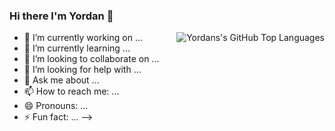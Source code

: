 ### Hi there I'm Yordan 👋 


<img align="right" alt="Yordans's GitHub Top Languages" src="https://github-readme-stats.vercel.app/api/top-langs/?username=yordanov1" />

- 🔭 I’m currently working on ...
- 🌱 I’m currently learning ...
- 👯 I’m looking to collaborate on ...
- 🤔 I’m looking for help with ...
- 💬 Ask me about ...
- 📫 How to reach me: ...
- 😄 Pronouns: ...
- ⚡ Fun fact: ...
-->






